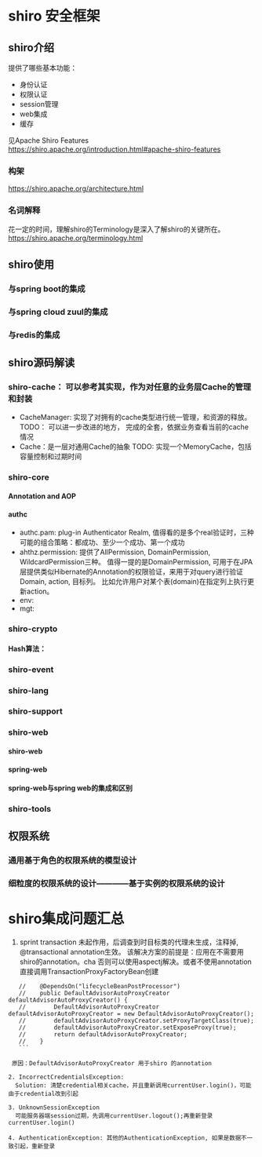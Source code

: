 # shiro 安全框架

## shiro介绍
提供了哪些基本功能：
* 身份认证
* 权限认证
* session管理
* web集成
* 缓存

见Apache Shiro Features
https://shiro.apache.org/introduction.html#apache-shiro-features

### 构架
https://shiro.apache.org/architecture.html

### 名词解释
花一定的时间，理解shiro的Terminology是深入了解shiro的关键所在。
https://shiro.apache.org/terminology.html

## shiro使用
### 与spring boot的集成
### 与spring cloud zuul的集成
### 与redis的集成

## shiro源码解读
### shiro-cache： 可以参考其实现，作为对任意的业务层Cache的管理和封装
* CacheManager: 实现了对拥有的cache类型进行统一管理，和资源的释放。  
    TODO： 可以进一步改进的地方， 完成的全套，依据业务查看当前的cache情况
* Cache：是一层对通用Cache的抽象
    TODO: 实现一个MemoryCache，包括容量控制和过期时间
   
### shiro-core
#### Annotation and AOP
#### authc
* authc.pam: plug-in Authenticator Realm, 值得看的是多个real验证时，三种可能的组合策略：都成功、至少一个成功、第一个成功
* ahthz.permission: 提供了AllPermission, DomainPermission, WildcardPermission三种。
    值得一提的是DomainPermission, 可用于在JPA层提供类似Hibernate的Annotation的权限验证，来用于对query进行验证Domain, action, 目标列。
    比如允许用户对某个表(domain)在指定列上执行更新action。
* env:     
* mgt:     

### shiro-crypto
#### Hash算法：


### shiro-event
### shiro-lang
### shiro-support
### shiro-web
#### shiro-web
#### spring-web
#### spring-web与spring web的集成和区别

### shiro-tools


## 权限系统
### 通用基于角色的权限系统的模型设计
### 细粒度的权限系统的设计————基于实例的权限系统的设计


# shiro集成问题汇总    
1. sprint transaction 未起作用，后调查到时目标类的代理未生成，注释掉, @transactional annotation生效。
   该解决方案的前提是：应用在不需要用shiro的annotation。cha
   否则可以使用aspectj解决。或者不使用annotation直接调用TransactionProxyFactoryBean创建
 ```//    @Bean
    //    @DependsOn("lifecycleBeanPostProcessor")
    //    public DefaultAdvisorAutoProxyCreator defaultAdvisorAutoProxyCreator() {
    //        DefaultAdvisorAutoProxyCreator defaultAdvisorAutoProxyCreator = new DefaultAdvisorAutoProxyCreator();
    //        defaultAdvisorAutoProxyCreator.setProxyTargetClass(true);
    //        defaultAdvisorAutoProxyCreator.setExposeProxy(true);
    //        return defaultAdvisorAutoProxyCreator;
    //    }
    ```

  原因：DefaultAdvisorAutoProxyCreator 用于shiro 的annotation
  
2. IncorrectCredentialsException: 
   Solution: 清楚credential相关cache，并且重新调用currentUser.login()，可能由于credential改到引起

3. UnknownSessionException
   可能服务器端session过期，先调用currentUser.logout();再重新登录currentUser.login()
   
4. AuthenticationException: 其他的AuthenticationException, 如果是数据不一致引起，重新登录
   
   
   
   


